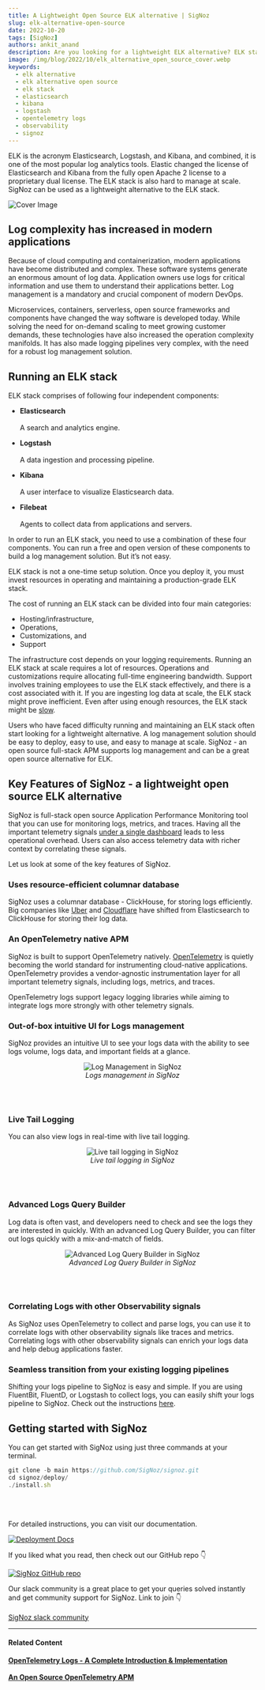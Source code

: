 ```yaml
---
title: A Lightweight Open Source ELK alternative | SigNoz
slug: elk-alternative-open-source
date: 2022-10-20
tags: [SigNoz]
authors: ankit_anand
description: Are you looking for a lightweight ELK alternative? ELK stack is hard to manage at scale and is not resource efficient. Here's an alternative that is easy to deploy and manage...
image: /img/blog/2022/10/elk_alternative_open_source_cover.webp
keywords:
  - elk alternative
  - elk alternative open source
  - elk stack
  - elasticsearch
  - kibana
  - logstash
  - opentelemetry logs
  - observability
  - signoz
---
```


<head>
  <link rel="canonical" href="https://signoz.io/blog/elk-alternative-open-source/"/>
</head>

ELK is the acronym Elasticsearch, Logstash, and Kibana, and combined, it is one of the most popular log analytics tools. Elastic changed the license of Elasticsearch and Kibana from the fully open Apache 2 license to a proprietary dual license. The ELK stack is also hard to manage at scale. SigNoz can be used as a lightweight alternative to the ELK stack.

<!--truncate-->

![Cover Image](/img/blog/2022/10/elk_alternative_open_source_cover.webp)


## Log complexity has increased in modern applications

Because of cloud computing and containerization, modern applications have become distributed and complex. These software systems generate an enormous amount of log data. Application owners use logs for critical information and use them to understand their applications better. Log management is a mandatory and crucial component of modern DevOps.

Microservices, containers, serverless, open source frameworks and components have changed the way software is developed today. While solving the need for on-demand scaling to meet growing customer demands, these technologies have also increased the operation complexity manifolds. It has also made logging pipelines very complex, with the need for a robust log management solution.

## Running an ELK stack

ELK stack comprises of following four independent components:

- **Elasticsearch**<br></br>
A search and analytics engine.

- **Logstash**<br></br>
A data ingestion and processing pipeline.

- **Kibana**<br></br>
A user interface to visualize Elasticsearch data.

- **Filebeat**<br></br>
Agents to collect data from applications and servers.

In order to run an ELK stack, you need to use a combination of these four components. You can run a free and open version of these components to build a log management solution. But it’s not easy.

ELK stack is not a one-time setup solution. Once you deploy it, you must invest resources in operating and maintaining a production-grade ELK stack.

The cost of running an ELK stack can be divided into four main categories:

- Hosting/infrastructure,
- Operations,
- Customizations, and
- Support

The infrastructure cost depends on your logging requirements. Running an ELK stack at scale requires a lot of resources. Operations and customizations require allocating full-time engineering bandwidth. Support involves training employees to use the ELK stack effectively, and there is a cost associated with it. If you are ingesting log data at scale, the ELK stack might prove inefficient. Even after using enough resources, the ELK stack might be [slow](https://signoz.io/case-study/instasafe/#what-tools-did-you-try-before-moving-to-signoz).

Users who have faced difficulty running and maintaining an ELK stack often start looking for a lightweight alternative. A log management solution should be easy to deploy, easy to use, and easy to manage at scale. SigNoz - an open source full-stack APM supports log management and can be a great open source alternative for ELK.

## Key Features of SigNoz - a lightweight open source ELK alternative

SigNoz is full-stack open source Application Performance Monitoring tool that you can use for monitoring logs, metrics, and traces. Having all the important telemetry signals [under a single dashboard](https://signoz.io/blog/single-pane-of-glass-monitoring/) leads to less operational overhead. Users can also access telemetry data with richer context by correlating these signals.

Let us look at some of the key features of SigNoz.

### Uses resource-efficient columnar database

SigNoz uses a columnar database - ClickHouse, for storing logs efficiently. Big companies like <a href = "https://www.uber.com/en-IN/blog/logging/" rel="noopener noreferrer nofollow" target="_blank" >Uber</a> and <a href = "https://blog.cloudflare.com/log-analytics-using-clickhouse/" rel="noopener noreferrer nofollow" target="_blank" >Cloudflare</a> have shifted from Elasticsearch to  ClickHouse for storing their log data.

### An OpenTelemetry native APM

SigNoz is built to support OpenTelemetry natively. <a href = "https://opentelemetry.io/" rel="noopener noreferrer nofollow" target="_blank" >OpenTelemetry</a> is quietly becoming the world standard for instrumenting cloud-native applications.  OpenTelemetry provides a vendor-agnostic instrumentation layer for all important telemetry signals, including logs, metrics, and traces.

OpenTelemetry logs support legacy logging libraries while aiming to integrate logs more strongly with other telemetry signals.

### Out-of-box intuitive UI for Logs management

SigNoz provides an intuitive UI to see your logs data with the ability to see logs volume, logs data, and important fields at a glance.

<figure data-zoomable align='center'>
    <img src="/img/blog/common/signoz_logs.webp" alt="Log Management in SigNoz"/>
    <figcaption><i>Logs management in SigNoz</i></figcaption>
</figure>

<br></br>

### Live Tail Logging

You can also view logs in real-time with live tail logging.

<figure data-zoomable align='center'>
    <img src="/img/blog/common/signoz_live_logs.webp" alt="Live tail logging in SigNoz"/>
    <figcaption><i>Live tail logging in SigNoz</i></figcaption>
</figure>

<br></br>

### Advanced Logs Query Builder

Log data is often vast, and developers need to check and see the logs they are interested in quickly. With an advanced Log Query Builder, you can filter out logs quickly with a mix-and-match of fields.

<figure data-zoomable align='center'>
    <img src="/img/blog/common/signoz_log_query_builder.webp" alt="Advanced Log Query Builder in SigNoz"/>
    <figcaption><i>Advanced Log Query Builder in SigNoz</i></figcaption>
</figure>

<br></br>

### Correlating Logs with other Observability signals

As SigNoz uses OpenTelemetry to collect and parse logs, you can use it to correlate logs with other observability signals like traces and metrics. Correlating logs with other observability signals can enrich your logs data and help debug applications faster.

### Seamless transition from your existing logging pipelines

Shifting your logs pipeline to SigNoz is easy and simple. If you are using FluentBit, FluentD, or Logstash to collect logs, you can easily shift your logs pipeline to SigNoz. Check out the instructions [here](https://signoz.io/docs/userguide/fluentbit_to_signoz/). 

## Getting started with SigNoz

You can get started with SigNoz using just three commands at your terminal.

```jsx
git clone -b main https://github.com/SigNoz/signoz.git
cd signoz/deploy/
./install.sh
```
<br></br>

For detailed instructions, you can visit our documentation.

[![Deployment Docs](/img/blog/common/deploy_docker_documentation.webp)](https://signoz.io/docs/install/docker/?utm_source=blog&utm_medium=open_source_observability)

If you liked what you read, then check out our GitHub repo 👇

[![SigNoz GitHub repo](/img/blog/common/signoz_github.webp)](https://github.com/SigNoz/signoz)

Our slack community is a great place to get your queries solved instantly and get community support for SigNoz. Link to join 👇<br></br>
[SigNoz slack community](https://signoz.io/slack)

---

#### **Related Content**

**[OpenTelemetry Logs - A Complete Introduction & Implementation](https://signoz.io/blog/observability-net/)**<br></br>
**[An Open Source OpenTelemetry APM](https://signoz.io/blog/opentelemetry-apm/)**<br></br>